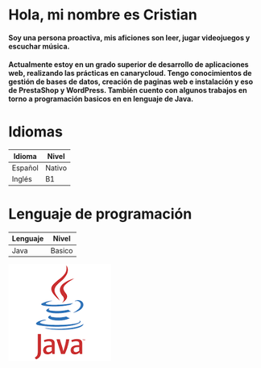 # Hola, mi nombre es Cristian

#### Soy una persona proactiva, mis aficiones son leer, jugar videojuegos y escuchar música.

#### Actualmente estoy en un grado superior de desarrollo de aplicaciones web, realizando las prácticas en canarycloud. Tengo conocimientos de gestión de bases de datos, creación de paginas web e instalación y eso de PrestaShop y WordPress. También cuento con algunos trabajos en torno a programación basicos en en lenguaje de Java.

# Idiomas
| Idioma | Nivel |
|--------|-------|
| Español | Nativo |
| Inglés | B1 |

# Lenguaje de programación

| Lenguaje | Nivel |
|----------|-------| 
| Java | Basico |



<p align=left>
  <img src="java.png" />
</p>
 



<!--Comentario no visible--> 
